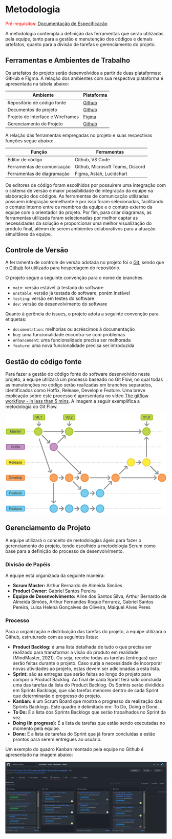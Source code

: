
# Metodologia

<span style="color:red">Pré-requisitos: <a href="2-Especificação do Projeto.md"> Documentação de Especificação</a></span>

A metodologia contempla a definição das ferramentas que serão utilizadas pela equipe, tanto para a gestão e manutenção dos códigos e demais artefatos, quanto para a divisão de tarefas e gerenciamento do projeto.

## Ferramentas e Ambientes de Trabalho

Os artefatos do projeto serão desenvolvidos a partir de duas plataformas: GitHub e Figma. 
A relação dos ambientes com sua respectiva plataforma é apresentada na tabela abaixo:

|Ambiente    |Plataforma          |
|------------|--------------------|
|Repositório de código fonte |[Github](https://github.com) |
|Documentos do projeto | [Github](https://github.com) |
|Projeto de Interface e  Wireframes| [Figma](https://www.figma.com) |
|Gerenciamento do Projeto | [Github](https://github.com) |

A relação das ferramentas empregadas no projeto e suas respectivas funções segue abaixo:

|Função     |Ferramentas          |
|-----------|---------------------|
|Editor de código |Github, VS Code | 
|Ferramentas de comunicação |Github, Microsoft Teams, Discord |
|Ferramentas de diagramação |Figma, Astah, Lucidchart |

Os editores de código foram escolhidos por possuírem uma integração com o sistema de versão e maior possibilidade de integração da equipe na elaboração dos códigos. As ferramentas de comunicação utilizadas possuem integração semelhante e por isso foram selecionadas, facilitando o contato interno entre os membros da equipe e o contato externo da equipe com o orientador do projeto. Por fim, para criar diagramas, as ferramentas utilizada foram selecionadas por melhor captar as necessidades da solução e proporcionar uma melhor visualização do produto final, alémm de serem ambientes colaborativos para a atuação simultânea da equipe.

## Controle de Versão

A ferramenta de controle de versão adotada no projeto foi o
[Git](https://git-scm.com/), sendo que o [Github](https://github.com)
foi utilizado para hospedagem do repositório.

O projeto segue a seguinte convenção para o nome de branches:

- `main`: versão estável já testada do software
- `unstable`: versão já testada do software, porém instável
- `testing`: versão em testes do software
- `dev`: versão de desenvolvimento do software

Quanto à gerência de issues, o projeto adota a seguinte convenção para
etiquetas:

- `documentation`: melhorias ou acréscimos à documentação
- `bug`: uma funcionalidade encontra-se com problemas
- `enhancement`: uma funcionalidade precisa ser melhorada
- `feature`: uma nova funcionalidade precisa ser introduzida

## Gestão do código fonte

Para fazer a gestão do código fonte do software desenvolvido neste projeto, a equipe utilizará um processo baseado no Git Flow, no qual todas as manutenções no código serão realizadas em branches separados, identificados como Hotfix, Release, Develop e Feature.
Uma breve explicação sobre este processo é apresentada no vídeo [The gitflow workflow - in less than 5 mins](https://www.youtube.com/watch?v=1SXpE08hvGs). A imagem a seguir exemplifica a metodologia do Git Flow.

![Git_Flow](https://github.com/ICEI-PUC-Minas-PMV-ADS/pmv-ads-2021-2-e2-proj-int-t3-petpass/blob/main/docs/img/Git%20Flow.png?raw=true)

## Gerenciamento de Projeto

A equipe utilizará o conceito de metodologias ágeis para fazer o gerenciamento do projeto, tendo escolhido a metodologia Scrum como base para a definição do processo de desenvolvimento.

### Divisão de Papéis

A equipe está organizada da seguinte maneira:
- **Scrum Master:** Arthur Bernardo de Almeida Simões
- **Product Owner:** Gabriel Santos Pereira
- **Equipe de Desenvolvimento:** Aline dos Santos Silva, Arthur Bernardo de Almeida Simões, Arthur Fernandes Roque Ferrarez, Gabriel Santos Pereira, Luisa Helena Gonçalves de Oliveira, Maiquel Alves Peres

### Processo

Para a organização e distribuição das tarefas do projeto, a equipe utilizará o Github, estruturado com as seguintes listas: 

- **Product Backlog:** é uma lista detalhada de tudo o que precisa ser realizado para transformar a visão do produto em realidade (MindMaster, 2021). Ou seja, recebe todas as tarefas (entregas) que serão feitas durante o projeto. Caso surja a necessidade de incorporar novas atividades ao projeto, estas devem ser adicionadas a esta lista.
- **Sprint:** são as entregas que serão feitas ao longo do projeto para compor o Product Backlog. Ao final de cada Sprint terá sido concluída uma das tarefas da lista do Product Backlog. Os Sprints serão divididos em Sprints Backlogs, que são tarefas menores dentro de cada Sprint que determinarão o progresso do projeto.
- **Kanban:** é um Scrum Board que mostra o progresso da realização das Sprints Backlogs. Este quadro é delimitado em: To Do, Doing e Done.
- **To Do:** É a lista dos Sprints Backlogs que serão trabalhados no Sprint da vez.
- **Doing (In progress):** É a lista de tarefas que estão sendo executadas no momento pela equipe.
- **Done:** É a lista de tarefas do Sprint que já foram concluídas e estão prontos para serem entregues ao usuário.

Um exemplo do quadro Kanban montado pela equipe no Github é apresentado na imagem abaixo:

![Kanban_Github](https://github.com/ICEI-PUC-Minas-PMV-ADS/pmv-ads-2021-2-e2-proj-int-t3-petpass/blob/main/docs/img/Kanban_github.PNG?raw=true)
